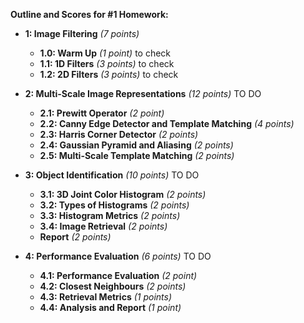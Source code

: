 **Outline and Scores for #1 Homework:**


* **1: Image Filtering** *(7 points)*
  * **1.0: Warm Up** *(1 point)*   to check
  * **1.1: 1D Filters** *(3 points)*   to check
  * **1.2: 2D Filters** *(3 points)*   to check

* **2: Multi-Scale Image Representations** *(12 points)*    TO DO
  * **2.1: Prewitt Operator** *(2 point)*
  * **2.2: Canny Edge Detector and Template Matching** *(4 points)*
  * **2.3: Harris Corner Detector** *(2 points)*
  * **2.4: Gaussian Pyramid and Aliasing** *(2 points)*
  * **2.5: Multi-Scale Template Matching** *(2 points)*

* **3: Object Identification** *(10 points)*    TO DO
  * **3.1: 3D Joint Color Histogram** *(2 points)*
  * **3.2: Types of Histograms** *(2 points)*
  * **3.3: Histogram Metrics** *(2 points)*
  * **3.4: Image Retrieval** *(2 points)*
  * **Report** *(2 points)*

* **4: Performance Evaluation** *(6 points)*    TO DO
  * **4.1: Performance Evaluation** *(2 point)*
  * **4.2: Closest Neighbours** *(2 points)*
  * **4.3: Retrieval Metrics** *(1 points)*
  * **4.4: Analysis and Report** *(1 point)*